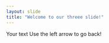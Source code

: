 ```yaml
---
layout: slide
title: "Welcome to our threee slide!"
---
```

Your text
Use the left arrow to go back!
